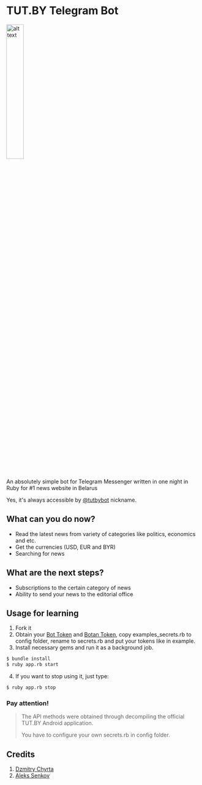 # TUT.BY Telegram Bot

<img src="https://github.com/datarockets/TUTBYBot/blob/master/screenshot.png" alt="alt text" width="30%">

An absolutely simple bot for Telegram Messenger written in one night in Ruby for #1 news website in Belarus

Yes, it's always accessible by [@tutbybot] nickname.

## What can you do now?

  - Read the latest news from variety of categories like politics, economics and etc.
  - Get the currencies (USD, EUR and BYR)
  - Searching for news

## What are the next steps?

  - Subscriptions to the certain category of news
  - Ability to send your news to the editorial office

## Usage for learning
1. Fork it
2. Obtain your [Bot Token] and [Botan Token], copy examples_secrets.rb to config folder, rename to secrets.rb and put your tokens like in example.
3. Install necessary gems and run it as a background job.

```sh
$ bundle install
$ ruby app.rb start
```

4. If you want to stop using it, just type:

```sh
$ ruby app.rb stop
```

### Pay attention!
> The API methods were obtained through decompiling
> the official TUT.BY Android application.
>
> You have to configure your own secrets.rb in config folder.

[@tutbybot]: <https://telegram.me/tutbybot>
[Bot Token]: <https://telegram.me/botfather>
[Botan Token]: <https://botan.io>
[Dzmitry Chyrta]: <https://github.com/chyrta>
[Aleks Senkov]: <https://github.com/AleksSenkou>

## Credits
1. [Dzmitry Chyrta]
2. [Aleks Senkov]
